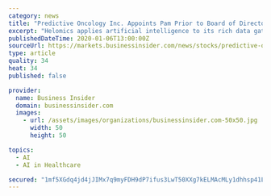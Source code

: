 ```yaml
---
category: news
title: "Predictive Oncology Inc. Appoints Pam Prior to Board of Directors"
excerpt: "Helomics applies artificial intelligence to its rich data gathered from patient tumors to both personalize ... by providing an evidence-based roadmap for therapy. In addition to its proprietary precision oncology platform, Helomics offers boutique CRO services that leverage its TruTumor™, patient-derived tumor models coupled to a wide range ..."
publishedDateTime: 2020-01-06T13:00:00Z
sourceUrl: https://markets.businessinsider.com/news/stocks/predictive-oncology-inc-appoints-pam-prior-to-board-of-directors-1028796181
type: article
quality: 34
heat: 34
published: false

provider:
  name: Business Insider
  domain: businessinsider.com
  images:
    - url: /assets/images/organizations/businessinsider.com-50x50.jpg
      width: 50
      height: 50

topics:
  - AI
  - AI in Healthcare

secured: "1mf5XGdq4jd4jJIMx7q9myFDH9dP7ifus3LwT50XXg7kELMAcMLy1dhhsp41Ldn0u1q+i5luPkeQc4vMcMhbs+feME55DM+LVn+4dcg8N1LTQaTuew+1abwjwa3DSwCB9govRhQuu7kzf/0W0+kg/yEM+8COfAQpTOruZSs+pnI5/ae/XJj1xY1DxAoDEKFnQ3zKMht7346mrERg4YXHg9+KVE5Y7/uSUUE3qbNXoluMlTh8QcSMEGlNU3Y1p20GXd9ltirpn461j3wUBHMpvw==;8aQcrqAMGrujEtalW/J3KQ=="
---
```


